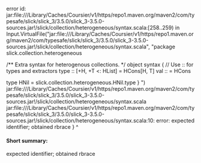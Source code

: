 error id: jar:file://<HOME>/Library/Caches/Coursier/v1/https/repo1.maven.org/maven2/com/typesafe/slick/slick_3/3.5.0/slick_3-3.5.0-sources.jar!/slick/collection/heterogeneous/syntax.scala:[258..259) in Input.VirtualFile("jar:file://<HOME>/Library/Caches/Coursier/v1/https/repo1.maven.org/maven2/com/typesafe/slick/slick_3/3.5.0/slick_3-3.5.0-sources.jar!/slick/collection/heterogeneous/syntax.scala", "package slick.collection.heterogeneous

/** Extra syntax for heterogenous collections. */
object syntax {
  // Use :: for types and extractors
  type :: [+H, +T <: HList] = HCons[H, T]
  val :: = HCons

  type HNil = slick.collection.heterogeneous.HNil.type
}
")
jar:file://<HOME>/Library/Caches/Coursier/v1/https/repo1.maven.org/maven2/com/typesafe/slick/slick_3/3.5.0/slick_3-3.5.0-sources.jar!/slick/collection/heterogeneous/syntax.scala
jar:file://<HOME>/Library/Caches/Coursier/v1/https/repo1.maven.org/maven2/com/typesafe/slick/slick_3/3.5.0/slick_3-3.5.0-sources.jar!/slick/collection/heterogeneous/syntax.scala:10: error: expected identifier; obtained rbrace
}
^
#### Short summary: 

expected identifier; obtained rbrace